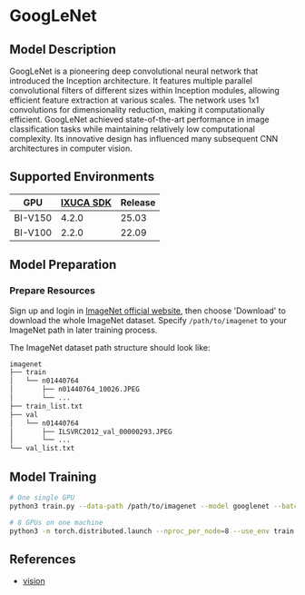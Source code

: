 # GoogLeNet

## Model Description

GoogLeNet is a pioneering deep convolutional neural network that introduced the Inception architecture. It features
multiple parallel convolutional filters of different sizes within Inception modules, allowing efficient feature
extraction at various scales. The network uses 1x1 convolutions for dimensionality reduction, making it computationally
efficient. GoogLeNet achieved state-of-the-art performance in image classification tasks while maintaining relatively
low computational complexity. Its innovative design has influenced many subsequent CNN architectures in computer vision.

## Supported Environments

| GPU    | [IXUCA SDK](https://gitee.com/deep-spark/deepspark#%E5%A4%A9%E6%95%B0%E6%99%BA%E7%AE%97%E8%BD%AF%E4%BB%B6%E6%A0%88-ixuca) | Release |
|--------|-----------|---------|
| BI-V150 | 4.2.0     |  25.03  |
| BI-V100 | 2.2.0     |  22.09  |

## Model Preparation

### Prepare Resources

Sign up and login in [ImageNet official website](https://www.image-net.org/index.php), then choose 'Download' to
download the whole ImageNet dataset. Specify `/path/to/imagenet` to your ImageNet path in later training process.

The ImageNet dataset path structure should look like:

```bash
imagenet
├── train
│   └── n01440764
│       ├── n01440764_10026.JPEG
│       └── ...
├── train_list.txt
├── val
│   └── n01440764
│       ├── ILSVRC2012_val_00000293.JPEG
│       └── ...
└── val_list.txt
```

## Model Training

```bash
# One single GPU
python3 train.py --data-path /path/to/imagenet --model googlenet --batch-size 512

# 8 GPUs on one machine
python3 -m torch.distributed.launch --nproc_per_node=8 --use_env train.py --data-path /path/to/imagenet --model googlenet --batch-size 512 --wd 0.000001
```

## References

- [vision](https://github.com/pytorch/vision/blob/main/torchvision/models/googlenet.py)
